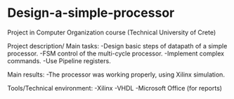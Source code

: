 # Design-a-simple-processor
Project in Computer Organization course (Technical University of Crete)

Project description/ Main tasks:
-Design basic steps of datapath of a simple processor.
-FSM control of the multi-cycle processor.
-Implement complex commands.
-Use Pipeline registers.

Main results:
-The processor was working properly, using Xilinx simulation.
  
Tools/Technical environment:
-Xilinx
-VHDL
-Microsoft Office (for reports)
